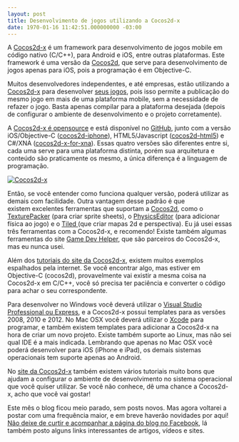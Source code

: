 ```yaml
---
layout: post
title: Desenvolvimento de jogos utilizando a Cocos2d-x
date: 1970-01-16 11:42:51.000000000 -03:00
---
```


A [Cocos2d-x](http://www.cocos2d-x.org/ "Cocos2d-x") é um framework para desenvolvimento de jogos mobile em código nativo (C/C++), para Android e iOS, entre outras plataformas. Este framework é uma versão da [Cocos2d](http://www.cocos2d-iphone.org/ "Cocos2d"), que serve para desenvolvimento de jogos apenas para iOS, pois a programação é em Objective-C.

Muitos desenvolvedores independentes, e até empresas, estão utilizando a [Cocos2d-x](http://www.cocos2d-x.org/ "Cocos2d-x") para desenvolver [seus jogos](http://www.cocos2d-x.org/projects/cocos2d-x/apps "Jogos"), pois isso permite a publicação do mesmo jogo em mais de uma plataforma mobile, sem a necessidade de refazer o jogo. Basta apenas compilar para a plataforma desejada (depois de configurar o ambiente de desenvolvimento e o projeto corretamente).

A [Cocos2d-x é opensource](https://github.com/cocos2d/cocos2d-x "Cocos2d-x") e está disponível no [GitHub](https://github.com/cocos2d "Cocos2d"), junto com a versão iOS/Objective-C ([cocos2d-iphone](https://github.com/cocos2d/cocos2d-iphone "Cocos2d-iphone")), HTML5/Javascript ([cocos2d-html5](https://github.com/cocos2d/cocos2d-html5 "Cocos2d-html5")) e C#/XNA ([cocos2d-x-for-xna](https://github.com/cocos2d/cocos2d-x-for-xna "Cocos2d-xna")). Essas quatro versões são diferentes entre si, cada uma serve para uma plataforma distinta, porém sua arquitetura e conteúdo são praticamente os mesmo, a única diferença é a linguagem de programação.

[![](http://gamedeveloper.com.br/blog/wp-content/uploads/2012/09/cocos2dx_portrait.jpg "Cocos2d-x")](http://www.cocos2d-x.org)

Então, se você entender como funciona qualquer versão, poderá utilizar as demais com facilidade. Outra vantagem desse padrão é que existem excelentes ferramentas que suportam a [Cocos2d](https://github.com/cocos2d/ "Cocos2d"), como o [TexturePacker](http://www.codeandweb.com/texturepacker "TexturePacker") (para criar sprite sheets), o [PhysicsEditor](http://www.codeandweb.com/physicseditor "PhysicsEditor") (para adicionar física ao jogo) e o [Tiled ](http://www.mapeditor.org/2009/08/cocos2d-for-iphone-081-released-with.html "Tiled")(que criar mapas 2d e perspectiva). Eu já usei essas três ferramentas com a Cocos2d-x, e recomendo! Existe também algumas ferramentas do site [Game Dev Helper](http://www.gamedevhelper.com/ "GameDevHelper"), que são parceiros do Cocos2d-x, mas eu nunca usei.

Além dos [tutoriais do site da Cocos2d-x](http://www.cocos2d-x.org/projects/cocos2d-x/wiki "Tutoriais"), existem muitos exemplos espalhados pela internet. Se você encontrar algo, mas estiver em Objective-C (cocos2d), provavelmente vai existir a mesma coisa na Cocos2d-x em C/C++, você só precisa ter paciência e converter o código para achar o seu correspondente.

Para desenvolver no Windows você deverá utilizar o [Visual Studio Professional ou Express](http://www.microsoft.com/visualstudio/ptb/downloads "Visual Studio"), e a Cocos2d-x possui templates para as versões 2008, 2010 e 2012. No Mac OSX você deverá utilizar o [Xcode](https://developer.apple.com/xcode/ "Xcode") para programar, e também existem templates para adicionar a Cocos2d-x na hora de criar um novo projeto. Existe também suporte ao Linux, mas não sei qual IDE é a mais indicada. Lembrando que apenas no Mac OSX você poderá desenvolver para iOS (iPhone e iPad), os demais sistemas operacionais tem suporte apenas ao Android.

No [site da Cocos2d-x](http://www.cocos2d-x.org/projects/cocos2d-x/wiki "Cocos2d-x") também existem vários tutoriais muito bons que ajudam a configurar o ambiente de desenvolvimento no sistema operacional que você quiser utilizar. Se você não conhece, dê uma chance a Cocos2d-x, acho que você vai gostar!

Este mês o blog ficou meio parado, sem posts novos. Mas agora voltarei a postar com uma frequência maior, e em breve haverão novidades por aqui! [Não deixe de curtir e acompanhar a página do blog no Facebook](https://www.facebook.com/GameDeveloperBlog "Facebook"), lá também posto alguns links interessantes de artigos, vídeos e sites.



